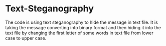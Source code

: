 # Text-Steganography
The code is using text steganography to hide the message in text file. It is taking the message converting into binary format and then hiding it into the text file by changing the first letter of some words in text file from lower case to upper case.
